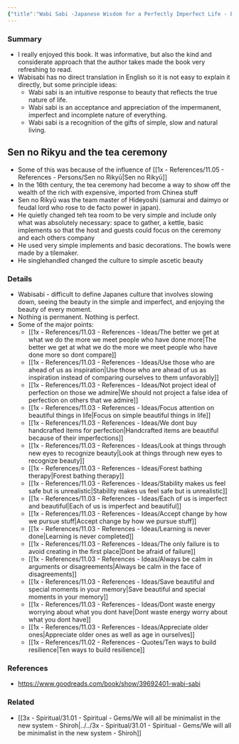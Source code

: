 ```yaml
---
{"title":"Wabi Sabi -Japanese Wisdom for a Perfectly Imperfect Life - Beth Kempton","dg-publish":true,"tags":null,"date created":"Monday, November 7th 2022, 12:28:18 pm","date modified":"Wednesday, November 9th 2022, 8:23:35 pm","permalink":"/4x-reading/41-02-reading-book-reviews/wabi-sabi-japanese-wisdom-for-a-perfectly-imperfect-life-beth-kempton/","dgHomeLink":true,"dgPassFrontmatter":true,"dgShowBacklinks":true,"dgShowLocalGraph":false,"dgShowInlineTitle":true}
---
```



### Summary
- I really enjoyed this book. It was informative, but also the kind and considerate approach that the author takes made the book very refreshing to read. 
- Wabisabi has no direct translation in English so it is not easy to explain it directly, but some principle ideas:
	- Wabi sabi is an intuitive response to beauty that reflects the true nature of life. 
	- Wabi sabi is an acceptance and appreciation of the impermanent, imperfect and incomplete nature of everything. 
	- Wabi sabi is a recognition of the gifts of simple, slow and natural living.

## Sen no Rikyu and the tea ceremony
- Some of this was because of the influence of [[1x - References/11.05 - References - Persons/Sen no Rikyū|Sen no Rikyū]]
- In the 16th century, the tea ceremony had become a way to show off the wealth of the rich with expensive, imported from Chinea stuff
- Sen no Rikyū was the team master of Hideyoshi (samurai and daimyo or feudal lord who rose to de facto power in japan).
- He quietly changed teh tea room to be very simple and include only what was absolutely necessary: space to gather, a kettle, basic implements so that the host and guests could focus on the ceremony and each others company
- He used very simple implements and basic decorations. The bowls were made by a tilemaker.
- He singlehandled changed the culture to simple ascetic beauty

### Details
- Wabisabi - difficult to define Japanes culture that involves slowing down, seeing the beauty in the simple and imperfect, and enjoying the beauty of every moment.
- Nothing is permanent. Nothing is perfect.
- Some of the major points:
	- [[1x - References/11.03 - References - Ideas/The better we get at what we do the more we meet people who have done more|The better we get at what we do the more we meet people who have done more so dont compare]]
	- [[1x - References/11.03 - References - Ideas/Use those who are ahead of us as inspiration|Use those who are ahead of us as inspiration instead of comparing ourselves to them unfavorably]]
	- [[1x - References/11.03 - References - Ideas/Not project ideal of perfection on those we admire|We should not project a false idea of perfection on others that we admire]]
	- [[1x - References/11.03 - References - Ideas/Focus attention on beautiful things in life|Focus on simple beautiful things in life]]
	- [[1x - References/11.03 - References - Ideas/We dont buy handcrafted items for perfection|Handcrafted items are beautiful because of their imperfections]]
	- [[1x - References/11.03 - References - Ideas/Look at things through new eyes to recognize beauty|Look at things through new eyes to recognize beauty]]
	- [[1x - References/11.03 - References - Ideas/Forest bathing therapy|Forest bathing therapy]]
	- [[1x - References/11.03 - References - Ideas/Stability makes us feel safe but is unrealistic|Stability makes us feel safe but is unrealistic]]
	- [[1x - References/11.03 - References - Ideas/Each of us is imperfect and beautiful|Each of us is imperfect and beautiful]]
	- [[1x - References/11.03 - References - Ideas/Accept change by how we pursue stuff|Accept change by how we pursue stuff]]
	- [[1x - References/11.03 - References - Ideas/Learning is never done|Learning is never completed]]
	- [[1x - References/11.03 - References - Ideas/The only failure is to avoid creating in the first place|Dont be afraid of failure]]
	- [[1x - References/11.03 - References - Ideas/Always be calm in arguments or disagreements|Always be calm in the face of disagreements]]
	- [[1x - References/11.03 - References - Ideas/Save beautiful and special moments in your memory|Save beautiful and special moments in your memory]]
	- [[1x - References/11.03 - References - Ideas/Dont waste energy worrying about what you dont have|Dont waste energy worry about what you dont have]]
	- [[1x - References/11.03 - References - Ideas/Appreciate older ones|Appreciate older ones as well as age in ourselves]]
	- [[1x - References/11.02 - References - Quotes/Ten ways to build resilience|Ten ways to build resilience]]

### References
- https://www.goodreads.com/book/show/39692401-wabi-sabi

### Related
- [[3x - Spiritual/31.01 - Spiritual - Gems/We will all be minimalist in the new system - Shiroh|../../3x - Spiritual/31.01 - Spiritual - Gems/We will all be minimalist in the new system - Shiroh]]